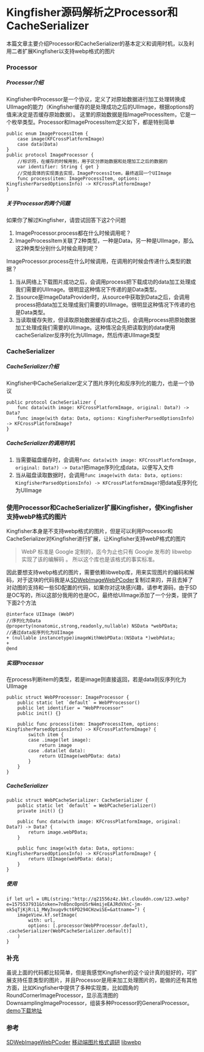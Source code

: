 # Kingfisher源码解析之Processor和CacheSerializer
本篇文章主要介绍Processor和CacheSerializer的基本定义和调用时机，以及利用二者扩展Kingfisher以支持webp格式的图片
### Processor
##### Processor介绍
Kingfisher中Processor是一个协议，定义了对原始数据进行加工处理转换成UIImage的能力（Kingfisher缓存的是处理成功之后的UIImage，根据options的值来决定是否缓存原始数据）。
这里的原始数据是指ImageProcessItem，它是一个枚举类型。Processor和ImageProcessItem定义如下，都是特别简单

```
public enum ImageProcessItem {
    case image(KFCrossPlatformImage)
    case data(Data)
}
public protocol ImageProcessor {
    //标识符，在缓存的时候用到，用于区分原始数据和处理加工之后的数据的
    var identifier: String { get }
    //交给具体的实现类去实现，ImageProcessItem，最终返回一个UIImage
    func process(item: ImageProcessItem, options: KingfisherParsedOptionsInfo) -> KFCrossPlatformImage?
}
```
##### 关于Processor的两个问题
如果你了解过Kingfisher，请尝试回答下这2个问题
1. ImageProcessor.process都在什么时候调用呢？
2. ImageProcessItem关联了2种类型，一种是Data，另一种是UIImage，那么这2种类型分别什么时候会用到呢？

ImageProcessor.process在什么时候调用，在调用的时候会传递什么类型的数据？
1. 当从网络上下载图片成功之后，会调用process把下载成功的data加工处理成我们需要的UIImage。很明显这种情况下传递的是Data类型。
2. 当source是ImageDataProvider时，从source中获取到Data之后，会调用process把data加工处理成我们需要的UIImage。很明显这种情况下传递的也是Data类型。
3. 当读取缓存失败，但读取原始数据缓存成功之后，会调用process把原始数据加工处理成我们需要的UIImage。这种情况会先把读取到的data使用cacheSerializer反序列化为UIImage，然后传递UIImage类型

### CacheSerializer
##### CacheSerializer介绍
Kingfisher中CacheSerializer定义了图片序列化和反序列化的能力，也是一个协议

```
public protocol CacheSerializer {
    func data(with image: KFCrossPlatformImage, original: Data?) -> Data?
    func image(with data: Data, options: KingfisherParsedOptionsInfo) -> KFCrossPlatformImage?
}
```
##### CacheSerializer的调用时机
1. 当需要磁盘缓存时，会调用`func data(with image: KFCrossPlatformImage, original: Data?) -> Data?`把image序列化成data，以便写入文件
2. 当从磁盘读取数据时，会调用`func image(with data: Data, options: KingfisherParsedOptionsInfo) -> KFCrossPlatformImage?`把data反序列化为UIImage

### 使用Processor和CacheSerializer扩展Kingfisher，使Kingfisher支持webP格式的图片
Kingfisher本身是不支持webp格式的图片，但是可以利用Processor和CacheSerializer对Kingfisher进行扩展，让Kingfisher支持webP格式的图片

> WebP 标准是 Google 定制的，迄今为止也只有 Google 发布的 libwebp 实现了该的编解码 。 所以这个库也是该格式的事实标准。

因此要想支持webp格式的图片，需要依赖libwebp库，用来实现图片的编码和解码，对于这块的代码我是从[SDWebImageWebPCoder](https://github.com/SDWebImage/SDWebImageWebPCoder)复制过来的，并且去掉了对动图的支持和一些SD配置的代码，如果你对这块感兴趣，请参考源码，由于SD是OC写的，所以这部分我用的也是OC，最终给UIImage添加了一个分类，提供了下面2个方法

```
@interface UIImage (WebP)
//序列化为Data
@property(nonatomic,strong,readonly,nullable) NSData *webPData;
//通过data反序列化为UIImage
+ (nullable instancetype)imageWithWebPData:(NSData *)webPdata;
+ 
@end
```

##### 实现Processor
在process判断item的类型，若是image则直接返回，若是data则反序列化为UIImage
```
public struct WebPProcessor: ImageProcessor {
    public static let `default` = WebPProcessor()
    public let identifier = "WebPProcessor"
    public init() {}
    
    public func process(item: ImageProcessItem, options: KingfisherParsedOptionsInfo) -> KFCrossPlatformImage? {
        switch item {
        case .image(let image):
            return image
        case .data(let data):
            return UIImage(webPData: data)
        }
    }
}
```
##### CacheSerializer

```
public struct WebPCacheSerializer: CacheSerializer {
    public static let `default` = WebPCacheSerializer()
    private init() {}
    
    public func data(with image: KFCrossPlatformImage, original: Data?) -> Data? {
        return image.webPData;
    }
    
    public func image(with data: Data, options: KingfisherParsedOptionsInfo) -> KFCrossPlatformImage? {
        return UIImage(webPData: data);
    }
}
```

##### 使用

```
if let url = URL(string:"http://q21556z4z.bkt.clouddn.com/123.webp?e=1575537931&token=7n8bncOpnUSrN4mijeEAJRdVXnC-jm-mk5qTjKjR:L1_MWy3xugv9ct6PD294CHzwiSE=&attname=") {
    imageView.kf.setImage(
        with: url,
        options: [.processor(WebPProcessor.default), .cacheSerializer(WebPCacheSerializer.default)]
    )
}
```
### 补充
虽说上面的代码都比较简单，但是我感觉Kingfisher的这个设计真的挺好的，可扩展支持任意类型的图片，并且Processor是用来加工处理图片的，能做的还有其他方面，比如Kingfisher中提供了多种实现类，比如圆角的RoundCornerImageProcessor，显示高清图的DownsamplingImageProcessor，组装多种Processor的GeneralProcessor。
[demo下载地址]()
### 参考
[SDWebImageWebPCoder](https://github.com/SDWebImage/SDWebImageWebPCoder)
[移动端图片格式调研](https://blog.ibireme.com/2015/11/02/mobile_image_benchmark/)
[libwebp](https://developers.google.com/speed/webp/)
